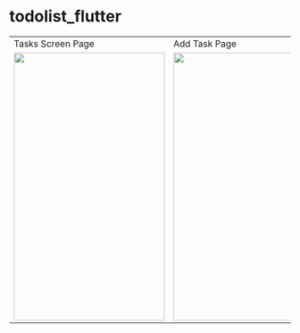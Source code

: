 # todolist_flutter

<table>
  <tr>
    <td>Tasks Screen Page</td>
     <td>Add Task Page</td>
     <td>Delete Task</td>
  </tr>
  <tr>
    <td><img src="https://user-images.githubusercontent.com/53122008/101984988-22f91c00-3c85-11eb-8801-1e48d6ad51c6.png" width=270 height=480></td>
    <td><img src="https://user-images.githubusercontent.com/53122008/101984985-1ffe2b80-3c85-11eb-89c0-c2aee905738c.png" width=270 height=480></td>
    <td><img src="https://user-images.githubusercontent.com/53122008/101984986-22608580-3c85-11eb-98ec-b9765f8a1503.png" width=270 height=480></td>
  </tr>
  </table>